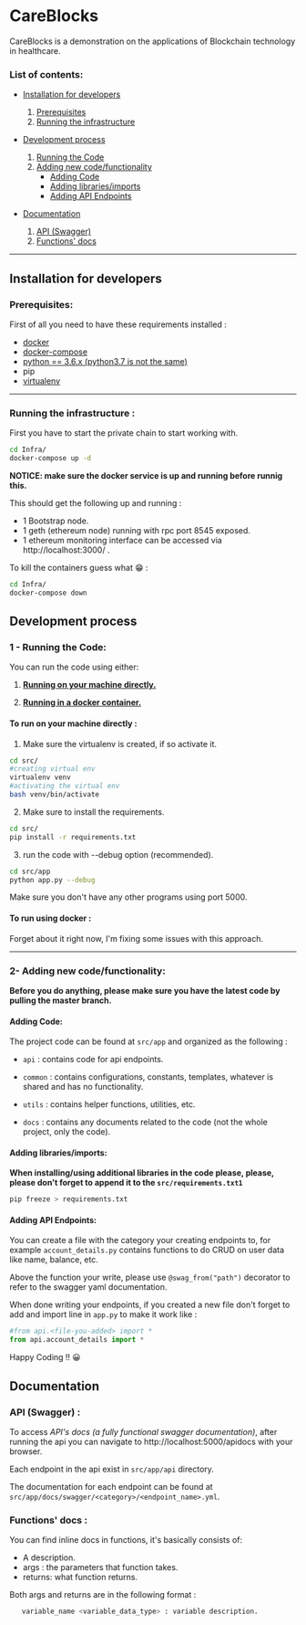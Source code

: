 # CareBlocks

CareBlocks is a demonstration on the applications of Blockchain technology in healthcare.





### List of contents:

- [Installation for developers](https://github.com/blockchain-emr/back#installation-for-developers)
   1. [Prerequisites](https://github.com/blockchain-emr/back#prerequisites)
   2. [Running the infrastructure](https://github.com/blockchain-emr/back#running-the-infrastructure-)

- [Development process](https://github.com/blockchain-emr/back#development-process)
   1. [Running the Code](https://github.com/blockchain-emr/back#1---running-the-code)
   2. [Adding new code/functionality](https://github.com/blockchain-emr/back#2--adding-new-codefunctionality)
      - [Adding Code](https://github.com/blockchain-emr/back#adding-code)
      - [Adding libraries/imports](https://github.com/blockchain-emr/back#adding-librariesimports)
      - [Adding API Endpoints](https://github.com/blockchain-emr/back#adding-api-endpoints)

- [Documentation](https://github.com/blockchain-emr/back#documentation)
  1. [API (Swagger)](https://github.com/blockchain-emr/back#api-swagger-)
  2. [Functions' docs](https://github.com/blockchain-emr/back#functions-docs-)

********

## Installation for developers
### Prerequisites:
First of all you need to have these requirements installed :

- [docker](https://docs.docker.com/install/)
- [docker-compose](https://docs.docker.com/compose/install/)
- [python == 3.6.x (python3.7 is not the same)](https://realpython.com/installing-python/)
- pip
- [virtualenv](https://virtualenv.pypa.io/en/latest/installation/)

****
### Running the infrastructure :

First you have to start the private chain to start working with.

```bash
cd Infra/
docker-compose up -d
```
**NOTICE: make sure the docker service is up and running before runnig this.**

This should get the following up and running :
- 1 Bootstrap node.
- 1 geth (ethereum node) running with rpc port 8545 exposed.
- 1 ethereum monitoring interface can be accessed via http://localhost:3000/ .


To kill the containers guess what :grin: :
```bash
cd Infra/
docker-compose down
```

## Development process

### 1 - Running the Code:

You can run the code using either:

1. [**Running on your machine directly.**](https://github.com/blockchain-emr/back/blob/master/README.md#to-run-on-your-machine-directly-)

2. [**Running in a docker container.**](https://github.com/blockchain-emr/back/blob/master/README.md#L62)


#### To run on your machine directly :

1. Make sure the virtualenv is created, if so activate it.
```bash
cd src/
#creating virtual env
virtualenv venv
#activating the virtual env
bash venv/bin/activate
```

2. Make sure to install the requirements.
```bash
cd src/
pip install -r requirements.txt
```

3. run the code with --debug option (recommended).
```bash
cd src/app
python app.py --debug
```
Make sure you don't have any other programs using port 5000.

#### To run using docker :

Forget about it right now, I'm fixing some issues with this approach.


_______________

### 2- Adding new code/functionality:

**Before you do anything, please make sure you have the latest code by pulling the master branch.**

#### Adding Code:
The project code can be found at ```src/app``` and organized as the following :

- ```api```  : contains code for api endpoints.

- ```common```  : contains configurations, constants, templates, whatever is shared and has no functionality.

- ```utils```  : contains helper functions, utilities, etc.

- ```docs```  : contains any documents related to the code (not the whole project, only the code).


#### Adding libraries/imports:
**When installing/using additional libraries in the code please, please, please don't forget to append it to the ``src/requirements.txt1``**
```bash
pip freeze > requirements.txt
```

#### Adding API Endpoints:
You can create a file with the category your creating endpoints to, for example ``account_details.py`` contains functions to do CRUD on user data like name, balance, etc.

Above the function your write, please use ``@swag_from("path")`` decorator to refer to the swagger yaml documentation.

When done writing your endpoints, if you created a new file don't forget to add and import line in ``app.py``  to make it work like :  
```python
#from api.<file-you-added> import *
from api.account_details import *
```


Happy Coding !! :grinning:

## Documentation

### API (Swagger) :

To access _API's docs (a fully functional swagger documentation)_, after running the api you can navigate to http://localhost:5000/apidocs with your browser.


Each endpoint in the api exist in ```src/app/api``` directory.

The documentation for each endpoint can be found at ```src/app/docs/swagger/<category>/<endpoint_name>.yml```.



### Functions' docs :

You can find inline docs in functions, it's basically consists of:

- A description.
- args : the parameters that function takes.
- returns: what function returns.

Both args and returns are in the following format :
```python
   variable_name <variable_data_type> : variable description.
```
